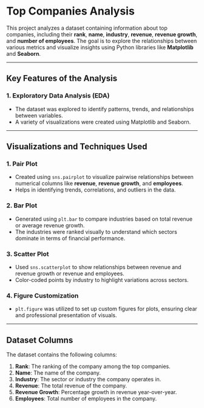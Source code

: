 # **Top Companies Analysis**

This project analyzes a dataset containing information about top companies, including their **rank**, **name**, **industry**, **revenue**, **revenue growth**, and **number of employees**. The goal is to explore the relationships between various metrics and visualize insights using Python libraries like **Matplotlib** and **Seaborn**.

---

## **Key Features of the Analysis**

### **1. Exploratory Data Analysis (EDA)**
- The dataset was explored to identify patterns, trends, and relationships between variables.  
- A variety of visualizations were created using Matplotlib and Seaborn.

---

## **Visualizations and Techniques Used**

### **1. Pair Plot**
- Created using `sns.pairplot` to visualize pairwise relationships between numerical columns like **revenue**, **revenue growth**, and **employees**.
- Helps in identifying trends, correlations, and outliers in the data.

### **2. Bar Plot**
- Generated using `plt.bar` to compare industries based on total revenue or average revenue growth.
- The industries were ranked visually to understand which sectors dominate in terms of financial performance.

### **3. Scatter Plot**
- Used `sns.scatterplot` to show relationships between revenue and revenue growth or revenue and employees.
- Color-coded points by industry to highlight variations across sectors.

### **4. Figure Customization**
- `plt.figure` was utilized to set up custom figures for plots, ensuring clear and professional presentation of visuals.

---

## **Dataset Columns**
The dataset contains the following columns:  
1. **Rank**: The ranking of the company among the top companies.  
2. **Name**: The name of the company.  
3. **Industry**: The sector or industry the company operates in.  
4. **Revenue**: The total revenue of the company.  
5. **Revenue Growth**: Percentage growth in revenue year-over-year.  
6. **Employees**: Total number of employees in the company.  
